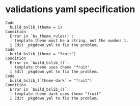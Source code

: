 # validations yaml specification

    Code
      build_bslib_(theme = 1)
    Condition
      Error in `bs_theme_rules()`:
      ! template.theme must be a string, not the number 1.
      i Edit _pkgdown.yml to fix the problem.
    Code
      build_bslib_(theme = "fruit")
    Condition
      Error in `build_bslib_()`:
      ! template.theme uses theme "fruit"
      i Edit _pkgdown.yml to fix the problem.
    Code
      build_bslib_(`theme-dark` = "fruit")
    Condition
      Error in `build_bslib_()`:
      ! template.theme-dark uses theme "fruit"
      i Edit _pkgdown.yml to fix the problem.

